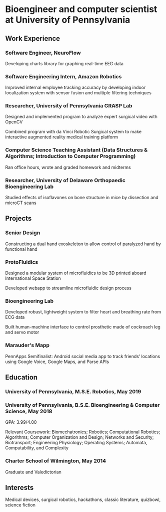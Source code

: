 # Bioengineer and computer scientist at University of Pennsylvania

## Work Experience

### Software Engineer, NeuroFlow
Developing charts library for graphing real-time EEG data

### Software Engineering Intern, Amazon Robotics
Improved internal employee tracking accuracy by developing indoor localization system with sensor fusion and multiple filtering techniques

### Researcher, University of Pennsylvania GRASP Lab
Designed and implemented program to analyze expert surgical video with OpenCV

Combined program with da Vinci Robotic Surgical system to make interactive augmented reality medical training platform

### Computer Science Teaching Assistant (Data Structures & Algorithms; Introduction to Computer Programming)
Ran office hours, wrote and graded homework and midterms

### Researcher, University of Delaware Orthopaedic Bioengineering Lab
Studied effects of isoflavones on bone structure in mice by dissection and microCT scans

## Projects

### Senior Design
Constructing a dual hand exoskeleton to allow control of paralyzed hand by functional hand

### ProtoFluidics
Designed a modular system of microfluidics to be 3D printed aboard International Space Station

Developed webapp to streamline microfluidic design process

### Bioengineering Lab
Developed robust, lightweight system to filter heart and breathing rate from ECG data

Built human-machine interface to control prosthetic made of cockroach leg and servo motor

### Marauder's Mapp
PennApps Semifinalist: Android social media app to track friends’ locations using Google Voice, Google Maps, and Parse APIs
## Education

### University of Pennsylvania, M.S.E. Robotics, May 2019
### University of Pennsylvania, B.S.E. Bioengineering & Computer Science, May 2018
GPA: 3.99/4.00

Relevant Coursework: Biomechatronics; Robotics; Computational Robotics; Algorithms; Computer Organization and Design; Networks and Security; Biotransport; Engineering Physiology; Operating Systems; Automata, Computability, and Complexity

### Charter School of Wilmington, May 2014
Graduate and Valedictorian

## Interests
Medical devices, surgical robotics, hackathons, classic literature, quizbowl, science fiction
